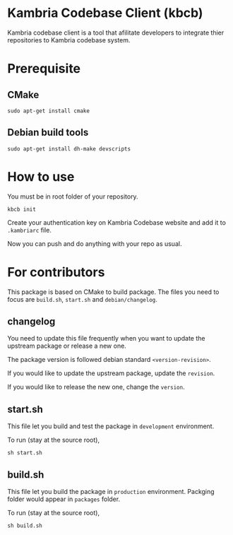 # Kambria Codebase Client (kbcb)

Kambria codebase client is a tool that afilitate developers to integrate thier repositories to Kambria codebase system.

# Prerequisite

## CMake

```
sudo apt-get install cmake
```

## Debian build tools

```
sudo apt-get install dh-make devscripts
```

# How to use

You must be in root folder of your repository.

```
kbcb init
```

Create your authentication key on Kambria Codebase website and add it to `.kambriarc` file.

Now you can push and do anything with your repo as usual.

# For contributors

This package is based on CMake to build package. The files you need to focus are `build.sh`, `start.sh` and `debian/changelog`.

## changelog

You need to update this file frequently when you want to update the upstream package or release a new one.

The package version is followed debian standard `<version-revision>`.

If you would like to update the upstream package, update the `revision`.

If you would like to release the new one, change the `version`.

## start.sh

This file let you build and test the package in `development` environment.

To run (stay at the source root),

```
sh start.sh
```

## build.sh

This file let you build the package in `production` environment. Packging folder would appear in `packages` folder.

To run (stay at the source root),

```
sh build.sh
```
